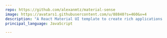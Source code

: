 ```yaml
---
repo: https://github.com/alexanmtz/material-sense
image: https://avatars1.githubusercontent.com/u/88840?s=460&v=4
description: "A React Material UI template to create rich applications with wizards, charts and ranges"
principal_language: JavaScript

---
```

